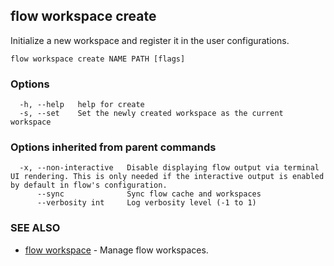 ## flow workspace create

Initialize a new workspace and register it in the user configurations.

```
flow workspace create NAME PATH [flags]
```

### Options

```
  -h, --help   help for create
  -s, --set    Set the newly created workspace as the current workspace
```

### Options inherited from parent commands

```
  -x, --non-interactive   Disable displaying flow output via terminal UI rendering. This is only needed if the interactive output is enabled by default in flow's configuration.
      --sync              Sync flow cache and workspaces
      --verbosity int     Log verbosity level (-1 to 1)
```

### SEE ALSO

* [flow workspace](flow_workspace.md)	 - Manage flow workspaces.

